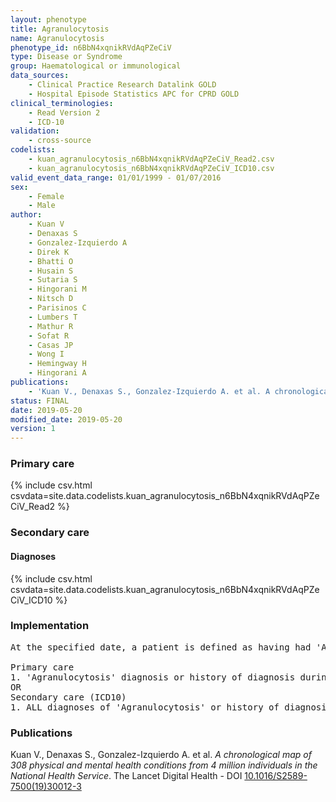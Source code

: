 ```yaml
---
layout: phenotype
title: Agranulocytosis
name: Agranulocytosis
phenotype_id: n6BbN4xqnikRVdAqPZeCiV 
type: Disease or Syndrome
group: Haematological or immunological
data_sources: 
    - Clinical Practice Research Datalink GOLD
    - Hospital Episode Statistics APC for CPRD GOLD
clinical_terminologies: 
    - Read Version 2
    - ICD-10
validation: 
    - cross-source
codelists: 
    - kuan_agranulocytosis_n6BbN4xqnikRVdAqPZeCiV_Read2.csv
    - kuan_agranulocytosis_n6BbN4xqnikRVdAqPZeCiV_ICD10.csv
valid_event_data_range: 01/01/1999 - 01/07/2016
sex: 
    - Female
    - Male
author: 
    - Kuan V
    - Denaxas S
    - Gonzalez-Izquierdo A
    - Direk K
    - Bhatti O
    - Husain S
    - Sutaria S
    - Hingorani M
    - Nitsch D
    - Parisinos C
    - Lumbers T
    - Mathur R
    - Sofat R
    - Casas JP
    - Wong I
    - Hemingway H
    - Hingorani A
publications: 
    - 'Kuan V., Denaxas S., Gonzalez-Izquierdo A. et al. A chronological map of 308 physical and mental health conditions from 4 million individuals in the National Health Service. The Lancet Digital Health - DOI: 10.1016/S2589-7500(19)30012-3' 
status: FINAL
date: 2019-05-20
modified_date: 2019-05-20
version: 1
---
```

### Primary care 
{% include csv.html csvdata=site.data.codelists.kuan_agranulocytosis_n6BbN4xqnikRVdAqPZeCiV_Read2 %}
### Secondary care 
#### Diagnoses 
{% include csv.html csvdata=site.data.codelists.kuan_agranulocytosis_n6BbN4xqnikRVdAqPZeCiV_ICD10 %}
### Implementation 
<pre>At the specified date, a patient is defined as having had 'Agranulocytosis' IF they meet the criteria for any of the following on or before the specified date. The earliest date on which the individual meets any of the following criteria on or before the specified date is defined as the first event date:

Primary care
1. 'Agranulocytosis' diagnosis or history of diagnosis during a consultation 
OR
Secondary care (ICD10)
1. ALL diagnoses of 'Agranulocytosis' or history of diagnosis during a hospitalization</pre> 
 
### Publications 
Kuan V., Denaxas S., Gonzalez-Izquierdo A. et al. _A chronological map of 308 physical and mental health conditions from 4 million individuals in the National Health Service_. The Lancet Digital Health - DOI <a href='https://www.thelancet.com/journals/landig/article/PIIS2589-7500(19)30012-3/fulltext'>10.1016/S2589-7500(19)30012-3</a>